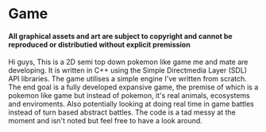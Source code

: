 # Game
#### All graphical assets and art are subject to copyright and cannot be reproduced or distributied without explicit premission ####

Hi guys,
This is a 2D semi top down pokemon like game me and mate are developing. 
It is written in C++ using the Simple Directmedia Layer (SDL) API libraries.
The game utilises a simple engine I've written from scratch.
The end goal is a fully developed expansive game, the premise of which is a pokemon like game but instead of pokemon, it's real animals, ecosystems and enviroments. Also potentially looking at doing real time in game battles instead of turn based abstract battles. 
The code is a tad messy at the moment and isn't noted but feel free to have a look around. 
